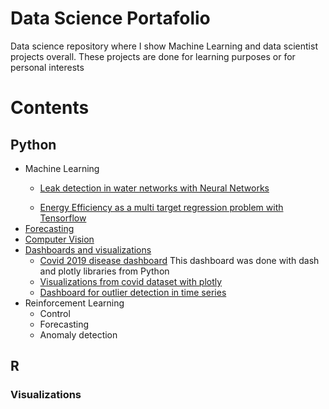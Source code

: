 
# Data Science Portafolio

Data science repository where I show Machine Learning and data scientist projects overall. These projects are done 
for learning purposes or for personal interests

# Contents
## Python
<ul>
<li>Machine Learning</li>
	<ul>
		<li> <a href="https://github.com/manuelgilm/data_science-portafolio/blob/master/machine_learning/leak_detection/caspton_project.ipynb">Leak detection in water networks with Neural Networks</a></li>
	</ul>
	<ul>
		<li><a href="https://github.com/manuelgilm/data_science-portafolio/blob/master/machine_learning/energy_efficiency_multi_target_regression_problem.ipynb">Energy Efficiency as a multi target regression problem with Tensorflow</li>
	</ul>
<li>Forecasting</li>
<li>Computer Vision</li>
<li>Dashboards and visualizations
<ul>
	<li><a href="https://github.com/manuelgilm/data_science-portafolio/tree/master/dashboards/simple_covid_dashboard"> Covid 2019 disease dashboard</a> This dashboard was done with dash and plotly libraries from Python</li>
	<li><a href="https://github.com/manuelgilm/data_science-portafolio/blob/master/data_visual_covid.ipynb">Visualizations from covid dataset with plotly</a> 
	</li>
	<li>
		<a href="https://github.com/manuelgilm/data_science-portafolio/tree/master/dashboards/SeriesCleaner">Dashboard for outlier detection in time series</a>
	</li>
</ul>
</li>
<li>Reinforcement Learning
	<ul>
	<li>Control</li>
	<li>Forecasting</li>
	<li>Anomaly detection</li>
	</ul>
</li>
</ul>


## R

### Visualizations

